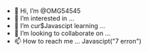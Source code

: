- 👋 Hi, I’m @OMG54545
- 👀 I’m interested in ...
- 🌱 I’m cur$Javascipt learning ...
- 💞️ I’m looking to collaborate on ...
- 📫 How to reach me ...
Javascipt("7 erron")
<!---
OMG54545/OMG54545 is a ✨ special ✨ repository because its `README.md` (this file) appears on your GitHub profile.
You can click the Preview link to take a look at your changes.
--->
